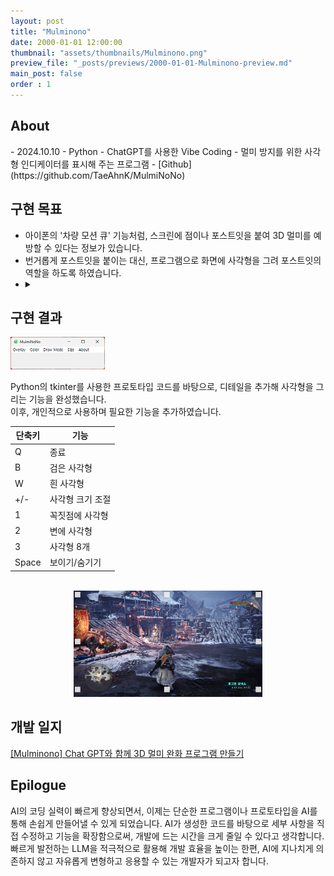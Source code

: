 ```yaml
---
layout: post
title: "Mulminono"
date: 2000-01-01 12:00:00
thumbnail: "assets/thumbnails/Mulminono.png"
preview_file: "_posts/previews/2000-01-01-Mulminono-preview.md"
main_post: false
order : 1
---
```

<h2> About </h2>
- 2024.10.10
- Python
- ChatGPT를 사용한 Vibe Coding
- 멀미 방지를 위한 사각형 인디케이터를 표시해 주는 프로그램
- [Github](https://github.com/TaeAhnK/MulmiNoNo)

## 구현 목표
- 아이폰의 '차량 모션 큐' 기능처럼, 스크린에 점이나 포스트잇을 붙여 3D 멀미를 예방할 수 있다는 정보가 있습니다.
- 번거롭게 포스트잇을 붙이는 대신, 프로그램으로 화면에 사각형을 그려 포스트잇의 역할을 하도록 하였습니다.
- <details><summary></summary><div align="left"><img src="/assets/img/Mulminono/Mulminono01.png" width="40%" height="auto"></div></details>


## 구현 결과

<div align="left"><img src="/assets/img/Mulminono/Mulminono02.png" width="30%" height="auto"></div>

Python의 tkinter를 사용한 프로토타입 코드를 바탕으로, 디테일을 추가해 사각형을 그리는 기능을 완성했습니다.   
이후, 개인적으로 사용하며 필요한 기능을 추가하였습니다.

| 단축키 	| 기능                   |
|----------|---------------------- |
| Q        	| 종료                  |
| B        	| 검은 사각형          	|
| W        	| 흰 사각형         |
| +/-      	| 사각형 크기 조절  |
| 1        	| 꼭짓점에 사각형   |
| 2        	| 변에 사각형       |
| 3        	| 사각형 8개        |
| Space    	| 보이기/숨기기     |

<br>

<div align="center"><img src="/assets/img/Mulminono/Mulminono03.png" width="60%" height="auto"></div>


## 개발 일지
[[Mulminono] Chat GPT와 함께 3D 멀미 완화 프로그램 만들기](https://code-in-coffee.tistory.com/45)


## Epilogue
AI의 코딩 실력이 빠르게 향상되면서, 이제는 단순한 프로그램이나 프로토타입을 AI를 통해 손쉽게 만들어낼 수 있게 되었습니다.
AI가 생성한 코드를 바탕으로 세부 사항을 직접 수정하고 기능을 확장함으로써, 개발에 드는 시간을 크게 줄일 수 있다고 생각합니다. 빠르게 발전하는 LLM을 적극적으로 활용해 개발 효율을 높이는 한편, AI에 지나치게 의존하지 않고 자유롭게 변형하고 응용할 수 있는 개발자가 되고자 합니다.